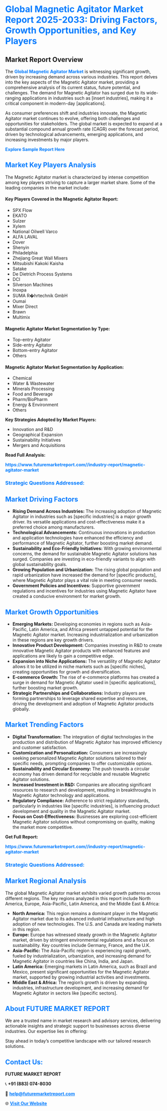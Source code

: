 <h1 style="color: #007BFF;">Global Magnetic Agitator Market Report 2025-2033: Driving Factors, Growth Opportunities, and Key Players</h1>

<section id="overview">
<h2>Market Report Overview</h2>
<p>The <a href="https://www.futuremarketreport.com//industry-report/magnetic-agitator-market" style="color: #007BFF; text-decoration: none;"><strong>Global Magnetic Agitator Market</strong></a> is witnessing significant growth, driven by increasing demand across various industries. This report delves into the key aspects of the Magnetic Agitator market, providing a comprehensive analysis of its current status, future potential, and challenges. The demand for Magnetic Agitator has surged due to its wide-ranging applications in industries such as [insert industries], making it a critical component in modern-day [applications].</p>
<p>As consumer preferences shift and industries innovate, the Magnetic Agitator market continues to evolve, offering both challenges and opportunities for stakeholders. The global market is expected to expand at a substantial compound annual growth rate (CAGR) over the forecast period, driven by technological advancements, emerging applications, and increasing investments by major players.</p>
</section>

<section id="overview">
<p><a href="https://www.futuremarketreport.com//request-sample/reportId=92681" style="color: #007BFF; text-decoration: none;"><strong>Explore Sample Report Here</strong></a></p>
</section>

<section id="key-players">
<h2 style="color: #007BFF;">Market Key Players Analysis</h2>
<p>The Magnetic Agitator market is characterized by intense competition among key players striving to capture a larger market share. Some of the leading companies in the market include:</p>
<h4>Key Players Covered in the Magnetic Agitator Report:</h4>
<ul><li>SPX Flow</li><li>EKATO</li><li>Sulzer</li><li>Xylem</li><li>National Oilwell Varco</li><li>ALFA LAVAL</li><li>Dover</li><li>Shenyin</li><li>Philadelphia</li><li>Zhejiang Great Wall Mixers</li><li>Mitsubishi Kakoki Kaisha</li><li>Satake</li><li>De Dietrich Process Systems</li><li>DCI</li><li>Silverson Machines</li><li>Inoxpa</li><li>SUMA R�hrtechnik GmbH</li><li>Oumai</li><li>Mixer Direct</li><li>Brawn</li><li>Multimix</li></ul>
<h4>Magnetic Agitator Market Segmentation by Type:</h4>
<ul><li>Top-entry Agitator</li><li>Side-entry Agitator</li><li>Bottom-entry Agitator</li><li>Others</li></ul>

<h4>Magnetic Agitator Market Segmentation by Application:</h4>
<ul><li>Chemical</li><li>Water &amp; Wastewater</li><li>Minerals Processing</li><li>Food and Beverage</li><li>Pharm/BioPharm</li><li>Energy &amp; Environment</li><li>Others</li></ul>
<p><strong>Key Strategies Adopted by Market Players:</strong></p>
<ul>
<li>Innovation and R&D</li>
<li>Geographical Expansion</li>
<li>Sustainability Initiatives</li>
<li>Mergers and Acquisitions</li>
</ul>
</section>

<section>
<p><strong>Read Full Analysis: </strong></p><a href="https://www.futuremarketreport.com//industry-report/magnetic-agitator-market" style="color: #007BFF; text-decoration: none;"><strong>https://www.futuremarketreport.com//industry-report/magnetic-agitator-market</strong></a>
<h3 style="color: #007BFF;">Strategic Questions Addressed:</h3>
</section>

<section id="driving-factors">
<h2 style="color: #007BFF;">Market Driving Factors</h2>
<ul>
<li><strong>Rising Demand Across Industries:</strong> The increasing adoption of Magnetic Agitator in industries such as [specific industries] is a major growth driver. Its versatile applications and cost-effectiveness make it a preferred choice among manufacturers.</li>
<li><strong>Technological Advancements:</strong> Continuous innovations in production and application technologies have enhanced the efficiency and performance of Magnetic Agitator, further boosting market demand.</li>
<li><strong>Sustainability and Eco-Friendly Initiatives:</strong> With growing environmental concerns, the demand for sustainable Magnetic Agitator solutions has surged. Companies are investing in eco-friendly variants to align with global sustainability goals.</li>
<li><strong>Growing Population and Urbanization:</strong> The rising global population and rapid urbanization have increased the demand for [specific products], where Magnetic Agitator plays a vital role in meeting consumer needs.</li>
<li><strong>Government Policies and Incentives:</strong> Supportive government regulations and incentives for industries using Magnetic Agitator have created a conducive environment for market growth.</li>
</ul>
</section>

<section id="growth-opportunities">
<h2 style="color: #007BFF;">Market Growth Opportunities</h2>
<ul>
<li><strong>Emerging Markets:</strong> Developing economies in regions such as Asia-Pacific, Latin America, and Africa present untapped potential for the Magnetic Agitator market. Increasing industrialization and urbanization in these regions are key growth drivers.</li>
<li><strong>Innovative Product Development:</strong> Companies investing in R&D to create innovative Magnetic Agitator products with enhanced features and applications are likely to gain a competitive edge.</li>
<li><strong>Expansion into Niche Applications:</strong> The versatility of Magnetic Agitator allows it to be utilized in niche markets such as [specific niches], creating opportunities for growth and diversification.</li>
<li><strong>E-commerce Growth:</strong> The rise of e-commerce platforms has created a surge in demand for Magnetic Agitator used in [specific applications], further boosting market growth.</li>
<li><strong>Strategic Partnerships and Collaborations:</strong> Industry players are forming partnerships to leverage shared expertise and resources, driving the development and adoption of Magnetic Agitator products globally.</li>
</ul>
</section>

<section id="trending-factors">
<h2 style="color: #007BFF;">Market Trending Factors</h2>
<ul>
<li><strong>Digital Transformation:</strong> The integration of digital technologies in the production and distribution of Magnetic Agitator has improved efficiency and customer satisfaction.</li>
<li><strong>Customization and Personalization:</strong> Consumers are increasingly seeking personalized Magnetic Agitator solutions tailored to their specific needs, prompting companies to offer customizable options.</li>
<li><strong>Sustainability and Circular Economy:</strong> The push towards a circular economy has driven demand for recyclable and reusable Magnetic Agitator solutions.</li>
<li><strong>Increased Investment in R&D:</strong> Companies are allocating significant resources to research and development, resulting in breakthroughs in Magnetic Agitator technology and applications.</li>
<li><strong>Regulatory Compliance:</strong> Adherence to strict regulatory standards, particularly in industries like [specific industries], is influencing product development and quality in the Magnetic Agitator market.</li>
<li><strong>Focus on Cost-Effectiveness:</strong> Businesses are exploring cost-efficient Magnetic Agitator solutions without compromising on quality, making the market more competitive.</li>
</ul>
</section>

<section>
<p><strong>Get Full Report: </strong></p><a href="https://www.futuremarketreport.com//industry-report/magnetic-agitator-market" style="color: #007BFF; text-decoration: none;"><strong>https://www.futuremarketreport.com//industry-report/magnetic-agitator-market</strong></a>
<h3 style="color: #007BFF;">Strategic Questions Addressed:</h3>
</section>


<section id="regional-analysis">
<h2 style="color: #007BFF;">Market Regional Analysis</h2>
<p>The global Magnetic Agitator market exhibits varied growth patterns across different regions. The key regions analyzed in this report include North America, Europe, Asia-Pacific, Latin America, and the Middle East & Africa:</p>
<ul>
<li><strong>North America:</strong> This region remains a dominant player in the Magnetic Agitator market due to its advanced industrial infrastructure and high adoption of new technologies. The U.S. and Canada are leading markets in this region.</li>
<li><strong>Europe:</strong> Europe has witnessed steady growth in the Magnetic Agitator market, driven by stringent environmental regulations and a focus on sustainability. Key countries include Germany, France, and the U.K.</li>
<li><strong>Asia-Pacific:</strong> The Asia-Pacific region is experiencing rapid growth, fueled by industrialization, urbanization, and increasing demand for Magnetic Agitator in countries like China, India, and Japan.</li>
<li><strong>Latin America:</strong> Emerging markets in Latin America, such as Brazil and Mexico, present significant opportunities for the Magnetic Agitator market, supported by growing industrial activities and investments.</li>
<li><strong>Middle East & Africa:</strong> The region’s growth is driven by expanding industries, infrastructure development, and increasing demand for Magnetic Agitator in sectors like [specific sectors].</li>
</ul>
</section>

<footer>
<h2 style="color: #007BFF;">About FUTURE MARKET REPORT</h2>
<p>We are a trusted name in market research and advisory services, delivering actionable insights and strategic support to businesses across diverse industries. Our expertise lies in offering:</p>

<p>Stay ahead in today’s competitive landscape with our tailored research solutions.</p>

<h2 style="color: #007BFF;">Contact Us:</h2>
<p><strong>FUTURE MARKET REPORT</strong></p>
<p>📞 <strong>+91 (883) 074-8030</strong></p>
<p>📧 <strong><a href="mailto:help@futuremarketreport.com" style="color: #007BFF;">help@futuremarketreport.com</a></strong></p>
<p>🌐 <strong><a href="https://www.futuremarketreport.com/" style="color: #007BFF;">Visit Our Website</a></strong></p>
</footer>